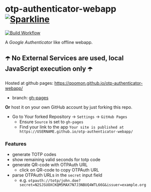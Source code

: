 # otp-authenticator-webapp [![Sparkline](https://stars.medv.io/qoomon/otp-authenticator-webapp.svg)](https://stars.medv.io/qoomon/otp-authenticator-webapp)

[![Build Workflow](https://github.com/qoomon/otp-authenticator-webapp/workflows/Build%20&%20Deploy/badge.svg)](https://github.com/qoomon/otp-authenticator-webapp/actions)

A *Google Authenticator* like offline webapp.

## ☂️ No External Services are used, local JavaScript execution only ☂️

Hosted at github pages: https://qoomon.github.io/otp-authenticator-webapp/
* branch: [gh-pages](https://github.com/qoomon/otp-authenticator-webapp/tree/gh-pages)

**Or** host it on your own GitHub account by just forking this repo.
* Go to Your forked Repository -> `Settings` -> `GitHub Pages`
  * Ensure `Source` is set to `gh-pages`
  * Find your link to the app `Your site is published at https://USERNAME.github.io/otp-authenticator-webapp/`

### Features
* generate TOTP codes
* show remaining valid seconds for totp code
* generate QR-code with OTPAuth URL
  * click on QR-code to copy OTPAuth URL
* parse OTPAuth URLs in the `secret` input field
  * e.g. `otpauth://totp/john.doe?secret=N2SJSUOXCKQM5MAX7N7J3NBUQ4WTL66G&issuer=example.org`
  
